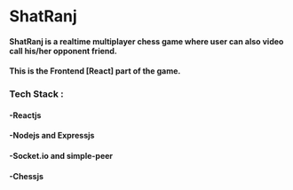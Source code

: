 # ShatRanj

#### ShatRanj is a realtime multiplayer chess game where user can also video call his/her opponent friend.

#### This is the Frontend [React] part of the game.

### Tech Stack :
#### -Reactjs
#### -Nodejs and Expressjs
#### -Socket.io and simple-peer
#### -Chessjs
